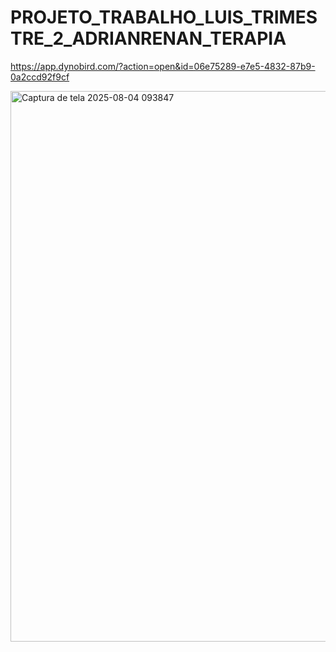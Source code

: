 # PROJETO_TRABALHO_LUIS_TRIMESTRE_2_ADRIANRENAN_TERAPIA

https://app.dynobird.com/?action=open&id=06e75289-e7e5-4832-87b9-0a2ccd92f9cf

<img width="1253" height="881" alt="Captura de tela 2025-08-04 093847" src="https://github.com/user-attachments/assets/a6a0cea8-b864-45b2-a561-413ef700d9f2" />
